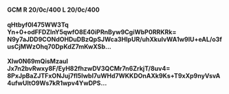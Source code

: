#### GCM R 20/0c/400 L 20/0c/400
**qHtbyf0I475WW3Tq**<br/>**Yn+0+odFFDZlnY5qwfO8E40iPRnByw9CgiWbP0RRKRk=**<br/>**N9y7aJDD9CONdOHDuDBzQpSJWca3HlpUR/uhXkuIvWA1w9lU+eAL/o3fusCjMWzOhq70DpKdZ7mKwXSb...**<br/><br/>
**Xlw0N69mQisMzaul**<br/>**Jx7n2bvRwxy8F/EyH82fhzwDV3QCMr7n6ZrkjT/8uv4=**<br/>**8PxJpBaZJTFxONJuj7fl5Iwbl7uWHd7WKKDOnAXk9Ks+T9xXp9nyVsvA4ufwUItO9Ws7kR1wpv4YwDPS...**